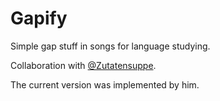 # Gapify
Simple gap stuff in songs for language studying.

Collaboration with [@Zutatensuppe](https://github.com/Zutatensuppe). 

The current version was implemented by him.
